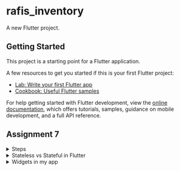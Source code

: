 # rafis_inventory

A new Flutter project.

## Getting Started

This project is a starting point for a Flutter application.

A few resources to get you started if this is your first Flutter project:

- [Lab: Write your first Flutter app](https://docs.flutter.dev/get-started/codelab)
- [Cookbook: Useful Flutter samples](https://docs.flutter.dev/cookbook)

For help getting started with Flutter development, view the
[online documentation](https://docs.flutter.dev/), which offers tutorials,
samples, guidance on mobile development, and a full API reference.


## Assignment 7 
<details>
<summary>Steps</summary> 


1. Install Flutter using Homebrew
`brew install flutter`

2. Create a flutter project called rafis_inventory by running the following command :
`flutter create rafis_inventory`

3. Add this code to the `main.dart file` : 
```dart
import 'package:flutter/material.dart';
import 'package:rafis_inventory/menu.dart';

void main() {
  runApp(const MyApp());
}

class MyApp extends StatelessWidget {
  const MyApp({super.key});

  // This widget is the root of your application.
  @override
  Widget build(BuildContext context) {
    return MaterialApp(
      title: 'Rafis Inventory',
      theme: ThemeData(
        // This is the theme of your application.
        //
        // TRY THIS: Try running your application with "flutter run". You'll see
        // the application has a blue toolbar. Then, without quitting the app,
        // try changing the seedColor in the colorScheme below to Colors.green
        // and then invoke "hot reload" (save your changes or press the "hot
        // reload" button in a Flutter-supported IDE, or press "r" if you used
        // the command line to start the app).
        //
        // Notice that the counter didn't reset back to zero; the application
        // state is not lost during the reload. To reset the state, use hot
        // restart instead.
        //
        // This works for code too, not just values: Most code changes can be
        // tested with just a hot reload.
        colorScheme: ColorScheme.fromSeed(seedColor: Colors.indigo),
        useMaterial3: true,
      ),
      home: MyHomePage(),
    );
  }
}
```

4. In the `lib` directory, create a `menu.dart` file

5. In the menu.dart file, copy this code
```dart
import 'package:flutter/material.dart';

class Items {
  final String name;
  final IconData icon;
  final Color color;

  Items(this.name, this.icon, this.color);
}

class MyHomePage extends StatelessWidget {
  MyHomePage({Key? key}) : super(key: key);

  final List<Items> items = [
    Items("View Items", Icons.checklist, Colors.indigo.shade400),
    Items("Add Item", Icons.add_shopping_cart, Colors.blue.shade400),
    Items("Logout", Icons.logout, Colors.red.shade400),
  ];

  // This widget is the home page of your application. It is stateful, meaning
  // that it has a State object (defined below) that contains fields that affect
  // how it looks.

  // This class is the configuration for the state. It holds the values (in this
  // case the title) provided by the parent (in this case the App widget) and
  // used by the build method of the State. Fields in a Widget subclass are
  // always marked "final".

  @override
  Widget build(BuildContext context) {
    return Scaffold(
      appBar: AppBar(
        title: const Text(
          'Rafi\'s Inventory',
        ),
      ),
      body: SingleChildScrollView(
        // Scrolling wrapper widget
        child: Padding(
          padding: const EdgeInsets.all(10.0), // Set padding for the page
          child: Column(
            // Widget to display children vertically
            children: <Widget>[
              const Padding(
                padding: EdgeInsets.only(top: 10.0, bottom: 10.0),
                // Text widget to display text with center alignment and appropriate style
                child: Text(
                  'My inventory', // Text indicating the shop name
                  textAlign: TextAlign.center,
                  style: TextStyle(
                    fontSize: 30,
                    fontWeight: FontWeight.bold,
                  ),
                ),
              ),
              // Grid layout
              GridView.count(
                // Container for our cards.
                primary: true,
                padding: const EdgeInsets.all(20),
                crossAxisSpacing: 10,
                mainAxisSpacing: 10,
                crossAxisCount: 3,
                shrinkWrap: true,
                children: items.map((Items item) {
                  // Iteration for each item
                  return ItemCard(item);
                }).toList(),
              ),
            ],
          ),
        ),
      ),
    );
  }
}

class ItemCard extends StatelessWidget {
  final Items item;

  const ItemCard(this.item, {Key? key}); // Constructor

  @override
  Widget build(BuildContext context) {
    return Material(
      color: item.color,
      child: InkWell(
        // Responsive touch area
        onTap: () {
          // Show a SnackBar when clicked
          ScaffoldMessenger.of(context)
            ..hideCurrentSnackBar()
            ..showSnackBar(SnackBar(
                content: Text("You pressed the ${item.name} button!")));
        },
        child: Container(
          // Container to hold Icon and Text
          padding: const EdgeInsets.all(8),
          child: Center(
            child: Column(
              mainAxisAlignment: MainAxisAlignment.center,
              children: [
                Icon(
                  item.icon,
                  color: Colors.white,
                  size: 30.0,
                ),
                const Padding(padding: EdgeInsets.all(3)),
                Text(
                  item.name,
                  textAlign: TextAlign.center,
                  style: const TextStyle(color: Colors.white),
                ),
              ],
            ),
          ),
        ),
      ),
    );
  }
}
```

6. The previous step already included the Snackbar
</details>


<details>
<summary>Stateless vs Stateful in Flutter</summary>


If a widget can change when a user interacts with it, it's stateful. Meanwhile, a stateless widget
never changes. The examples of stateless widgets are `Icon`, `IconButton`, and `Text`.

One can also say that a stateful widget is dynamic. A notable example would be it changing appearance
in response to interactions by user or when the widget receives data

Source : [Click here to access the flutter docs](https://docs.flutter.dev/ui/interactivity#stateful-and-stateless-widgets)
</details>

<details>
<summary>Widgets in my app</summary>


In `main.dart`:

1. `MaterialApp`: This is the root widget that configures your app. It provides a basic structure for your app, including the title and theme.

2. `MyApp`: This is your custom widget that extends StatelessWidget and represents the root of your app. It doesn't change its appearance once it's built.


In `menu.dart`:

1. `Scaffold:` This widget creates the basic layout of your app with an app bar and content area.

2. `AppBar`: It's the top app bar that displays the title of your app.

3. `SingleChildScrollView`: This widget allows content to be scrollable, ensuring that all content fits on the screen, even if it's too long.

4. `Column`: It's used to arrange widgets vertically, making it easy to stack items on top of each other.

5. `GridView.count`: This widget creates a grid layout with a specified number of columns. It's used to display a grid of items.

6. `ItemCard`: This is your custom widget that represents each item in the grid. It's built using a colored container with an icon and a label.

These widgets are building blocks that help you create the structure and appearance of your Flutter app. They work together to display your app's content and functionality in an organized manner.
</details>



